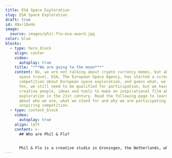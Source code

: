 ```yaml
---
title: ESA Space Exploration
slug: ESA Space Exploration
draft: true
id: XNxr18xHn
image:
  source: images/phil-flo-esa-award.jpg
color: blue
blocks:
  - type: hero_block
    align: center
    video:
      autoplay: true
    title: "***We are going to the moon***"
    content: No, we are not talking about crypto currency memes, but about actual
      space travel. ESA, The European Space Agency, has started a screen writing
      competition about European space exploration, and guess what, we are in!
      Yes, we still need to be qualified for participation, but we have all the
      creative people, ideas and tools to make an inspirational film about space
      exploration in the 21st century. Read the following page to learn more
      about who we are, what we stand for and why we are participating in this
      inspiring competition.
  - type: content_block
    video:
      autoplay: true
    align: left
    content: >-
      ## Who are Phil & Flo?


      Phil & Flo is a creative studio in Groningen, the Netherlands, which specializes in film and animated content. Our customers come from all over the world. We believe in a better, saferand greener future, hence our slogan ''for the world of tomorrow'' or as we say here: ''voor de wereld van morgen''. We hate greenwashing and do not work for climate
---
```

